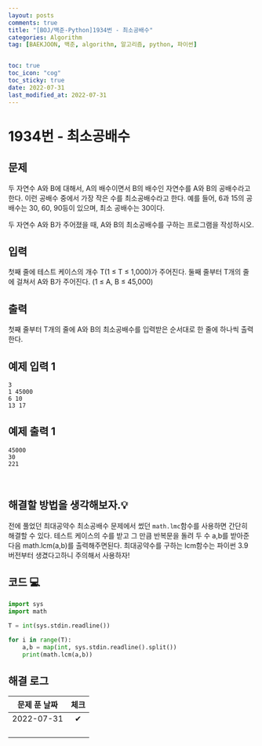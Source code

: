 ```yaml
---
layout: posts
comments: true
title: "[BOJ/백준-Python]1934번 - 최소공배수"
categories: Algorithm
tag: [BAEKJOON, 백준, algorithm, 알고리즘, python, 파이썬]


toc: true
toc_icon: "cog"
toc_sticky: true
date: 2022-07-31
last_modified_at: 2022-07-31
---
```




# 1934번 - 최소공배수



## 문제
두 자연수 A와 B에 대해서, A의 배수이면서 B의 배수인 자연수를 A와 B의 공배수라고 한다. 이런 공배수 중에서 가장 작은 수를 최소공배수라고 한다. 예를 들어, 6과 15의 공배수는 30, 60, 90등이 있으며, 최소 공배수는 30이다.

두 자연수 A와 B가 주어졌을 때, A와 B의 최소공배수를 구하는 프로그램을 작성하시오.


## 입력
첫째 줄에 테스트 케이스의 개수 T(1 ≤ T ≤ 1,000)가 주어진다. 둘째 줄부터 T개의 줄에 걸쳐서 A와 B가 주어진다. (1 ≤ A, B ≤ 45,000)



## 출력
첫째 줄부터 T개의 줄에 A와 B의 최소공배수를 입력받은 순서대로 한 줄에 하나씩 출력한다.




## 예제 입력 1 

```
3
1 45000
6 10
13 17
```



## 예제 출력 1

```
45000
30
221
```


<Br>

##  해결할 방법을 생각해보자.💡
전에 풀었던 최대공약수 최소공배수 문제에서 썼던 `math.lmc`함수를 사용하면 간단히 해결할 수 있다.
테스트 케이스의 수를 받고 그 만큼 반복문을 돌려 두 수 a,b를 받아준 다음 math.lcm(a,b)를 출력해주면된다.
최대공약수를 구하는 lcm함수는 파이썬 3.9 버전부터 생겼다고하니 주의해서 사용하자!


## 코드 💻

```python
import sys
import math

T = int(sys.stdin.readline())

for i in range(T):
    a,b = map(int, sys.stdin.readline().split())
    print(math.lcm(a,b))
```





## 해결 로그 

| 문제 푼 날짜 | 체크 |
| :----------: | :--: |
|  2022-07-31  |  ✔   |
|              |      |
|              |      |
|              |      |
|              |      |



